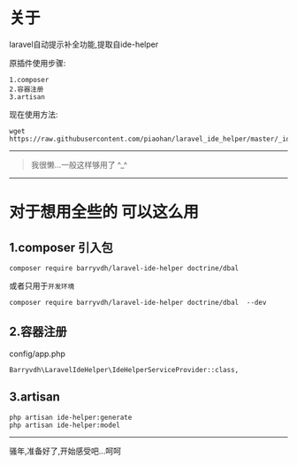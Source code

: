 # 关于

laravel自动提示补全功能,提取自ide-helper

原插件使用步骤:
```
1.composer
2.容器注册
3.artisan
```


现在使用方法:
```
wget https://raw.githubusercontent.com/piaohan/laravel_ide_helper/master/_ide_helper.php
```


---

>我很懒...一般这样够用了 ^_^

---
# 对于想用全些的 可以这么用

## 1.composer 引入包
```
composer require barryvdh/laravel-ide-helper doctrine/dbal
```
或者只用于`开发环境`
```
composer require barryvdh/laravel-ide-helper doctrine/dbal  --dev 
```

## 2.容器注册
config/app.php
```
Barryvdh\LaravelIdeHelper\IdeHelperServiceProvider::class,
```
## 3.artisan
```
php artisan ide-helper:generate
php artisan ide-helper:model
```
---
骚年,准备好了,开始感受吧...呵呵

